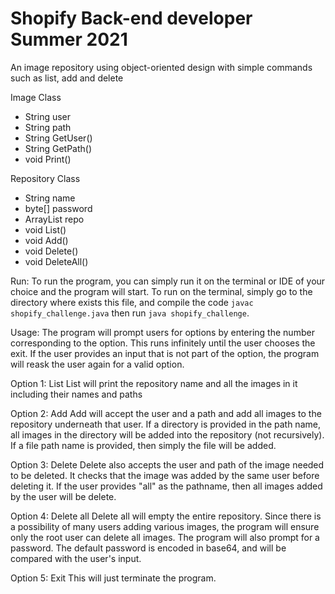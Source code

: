# Shopify Back-end developer Summer 2021
An image repository using object-oriented design with simple commands such as list, add and delete

Image Class
- String user
- String path
- String GetUser()
- String GetPath()
- void Print()

Repository Class
- String name
- byte[] password
- ArrayList repo
- void List()
- void Add()
- void Delete()
- void DeleteAll()

Run:
To run the program, you can simply run it on the terminal or IDE of your choice and the program will start. To run on the terminal, simply go to the directory where exists this file, and compile the code `javac shopify_challenge.java` then run `java shopify_challenge`.

Usage:
The program will prompt users for options by entering the number corresponding to the option. This runs infinitely until the user chooses the exit. If the user provides an input that is not part of the option, the program will reask the user again for a valid option.

Option 1: List
List will print the repository name and all the images in  it including their names and paths

Option 2: Add
Add will accept the user and a path and add all images to the repository underneath that user. If a directory is provided in the path name, all images in the directory will be added into the repository (not recursively). If a file path name is provided, then simply the file will be added.

Option 3: Delete
Delete also accepts the user and path of the image needed to be deleted. It checks that the image was added by the same user before deleting it. If the user provides "all" as the pathname, then all images added by the user will be delete.

Option 4: Delete all
Delete all will empty the entire repository. Since there is a possibility of many users adding various images, the program will ensure only the root user can delete all images. The program will also prompt for a password. The default password is encoded in base64, and will be compared with the user's input.

Option 5: Exit
This will just terminate the program.
